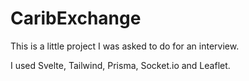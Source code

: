 # CaribExchange

This is a little project I was asked to do for an interview.

I used Svelte, Tailwind, Prisma, Socket.io and Leaflet.

